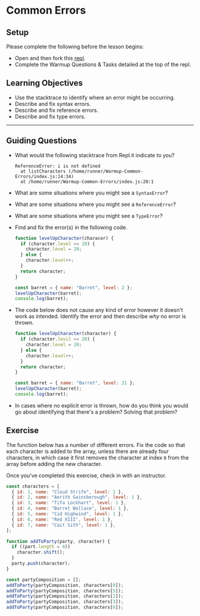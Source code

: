 # Common Errors

## Setup

Please complete the following before the lesson begins:

- Open and then fork this [repl](https://replit.com/@Pursuit/Warmup-Common-Errors).
- Complete the Warmup Questions & Tasks detailed at the top of the repl.

## Learning Objectives

- Use the stacktrace to identify where an error might be occurring.
- Describe and fix syntax errors.
- Describe and fix reference errors.
- Describe and fix type errors.

---

## Guiding Questions

- What would the following stacktrace from Repl.it indicate to you?

  ```
  ReferenceError: i is not defined
    at listCharacters (/home/runner/Warmup-Common-Errors/index.js:14:34)
    at /home/runner/Warmup-Common-Errors/index.js:20:1
  ```

- What are some situations where you might see a `SyntaxError`?

- What are some situations where you might see a `ReferenceError`?

- What are some situations where you might see a `TypeError`?

- Find and fix the error(s) in the following code.

  ```js
  function levelUpCharacter(characer) {
    if (character.level >= 20) {
      character.level = 20;
    } else {
      character.level++;
    }
    return character;
  }

  const barret = { name: "Barret", level: 2 };
  levelUpCharacter(barret);
  console.log(barret);
  ```

- The code below does not cause any kind of error however it doesn't work as intended. Identify the error and then describe _why_ no error is thrown.

  ```js
  function levelUpCharacter(character) {
    if (character.levil >= 20) {
      character.level = 20;
    } else {
      character.level++;
    }
    return character;
  }

  const barret = { name: "Barret", level: 21 };
  levelUpCharacter(barret);
  console.log(barret);
  ```

- In cases where no explicit error is thrown, how do you think you would go about identifying that there's a problem? Solving that problem?

## Exercise

The function below has a number of different errors. Fix the code so that each character is added to the array, unless there are already four characters, in which case it first removes the character at index `0` from the array before adding the new character.

Once you've completed this exercise, check in with an instructor.

```js
const characters = [
  { id: 1, name: "Cloud Strife", level: 1 },
  { id: 2, name: "Aerith Gainsborough", level: 1 },
  { id: 3, name: "Tifa Lockhart", level: 1 },
  { id: 4, name: "Barret Wallace", level: 1 },
  { id: 5, name: "Cid Highwind", level: 1 },
  { id: 6, name: "Red XIII", level: 1 },
  { id: 7, name: "Cait Sith", level: 1 },
];

function addToParty(party, character) {
  if ((part.length = 4))
    character.shift();
  }
  party.push(character);
}

const partyComposition = [];
addToParty(partyComposition, characters[0]);
addToParty(partyComposition, characters[5]);
addToParty(partyComposition, characters[2]);
addToParty(partyComposition, characters[3]);
addToParty(partyComposition, characters[6]);
```
